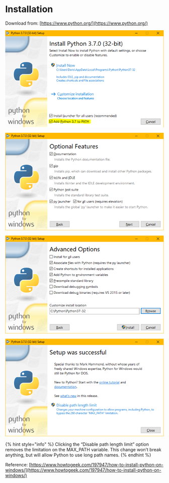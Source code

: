 # Installation

Download from: [https://www.python.org/](https://www.python.org/)

![On the first screen, enable the &#x201C;Add Python 3.6 to PATH&#x201D; option](../.gitbook/assets/image%20%2832%29.png)

![](../.gitbook/assets/image%20%2853%29.png)

![Change install location to a shorter path](../.gitbook/assets/image%20%2824%29.png)

![](../.gitbook/assets/image%20%281%29.png)

{% hint style="info" %}
Clicking the “Disable path length limit” option removes the limitation on the MAX\_PATH variable. This change won’t break anything, but will allow Python to use long path names. 
{% endhint %}

Reference: [https://www.howtogeek.com/197947/how-to-install-python-on-windows/](https://www.howtogeek.com/197947/how-to-install-python-on-windows/)

